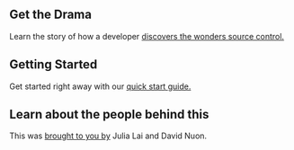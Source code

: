 <br>
<br>
<br>

## Get the Drama

Learn the story of how a developer <a href="drama.php">discovers the wonders source control. </a>

## Getting Started

Get started right away with our <a href="quickstart.php">quick start guide.</a>

## Learn about the people behind this

This was <a href="about.php">brought to you by</a> Julia Lai and David Nuon.
